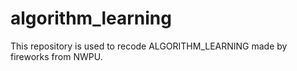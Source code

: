 # algorithm_learning
This repository is used to recode ALGORITHM_LEARNING made by fireworks from NWPU.
